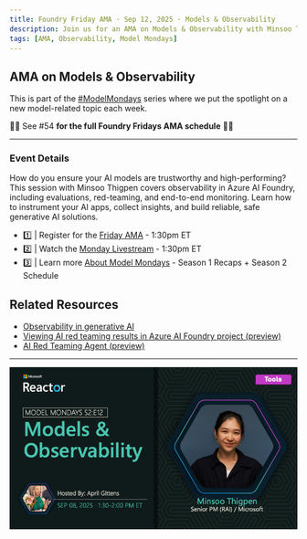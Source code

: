 ```yaml
---
title: Foundry Friday AMA · Sep 12, 2025 · Models & Observability
description: Join us for an AMA on Models & Observability with Minsoo Thigpen.
tags: [AMA, Observability, Model Mondays]
---
```


## AMA on Models & Observability

This is part of the [#ModelMondays](https://aka.ms/model-mondays) series where we put the spotlight on a new model-related topic each week.

🌟🌟 See #54 **for the full Foundry Fridays AMA schedule** 🌟🌟

---

### Event Details

How do you ensure your AI models are trustworthy and high-performing? This session with Minsoo Thigpen covers observability in Azure AI Foundry, including evaluations, red-teaming, and end-to-end monitoring. Learn how to instrument your AI apps, collect insights, and build reliable, safe generative AI solutions.

- 1️⃣ | Register for the [Friday AMA](https://discord.gg/azureaifoundry?event=1382864811649536120) - 1:30pm ET
- 2️⃣ | Watch the [Monday Livestream](URL_TBD) - 1:30pm ET
- 3️⃣ | Learn more [About Model Mondays](https://aka.ms/model-mondays) - Season 1 Recaps + Season 2 Schedule

## Related Resources

- [Observability in generative AI](https://learn.microsoft.com/en-us/azure/ai-foundry/concepts/observability#the-three-stages-of-genaiops-evaluation)
- [Viewing AI red teaming results in Azure AI Foundry project (preview)](https://learn.microsoft.com/en-us/azure/ai-foundry/how-to/view-ai-red-teaming-results#view-report-of-each-scan)
- [AI Red Teaming Agent (preview)](https://learn.microsoft.com/en-us/azure/ai-foundry/concepts/ai-red-teaming-agent)

---

![Banner](../img/S2-E12.png)
